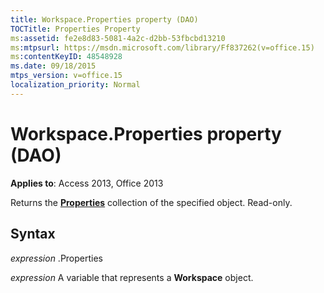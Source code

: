 ```yaml
---
title: Workspace.Properties property (DAO)
TOCTitle: Properties Property
ms:assetid: fe2e8d83-5081-4a2c-d2bb-53fbcbd13210
ms:mtpsurl: https://msdn.microsoft.com/library/Ff837262(v=office.15)
ms:contentKeyID: 48548928
ms.date: 09/18/2015
mtps_version: v=office.15
localization_priority: Normal
---
```


# Workspace.Properties property (DAO)


**Applies to**: Access 2013, Office 2013

Returns the **[Properties](properties-collection-dao.md)** collection of the specified object. Read-only.

## Syntax

*expression* .Properties

*expression* A variable that represents a **Workspace** object.

